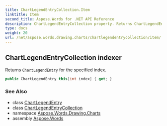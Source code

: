 ```yaml
---
title: ChartLegendEntryCollection.Item
linktitle: Item
second_title: Aspose.Words for .NET API Reference
description: ChartLegendEntryCollection property. Returns ChartLegendEntry for the specified index in C#.
type: docs
weight: 20
url: /net/aspose.words.drawing.charts/chartlegendentrycollection/item/
---
```

## ChartLegendEntryCollection indexer

Returns [`ChartLegendEntry`](../../chartlegendentry/) for the specified index.

```csharp
public ChartLegendEntry this[int index] { get; }
```

### See Also

* class [ChartLegendEntry](../../chartlegendentry/)
* class [ChartLegendEntryCollection](../)
* namespace [Aspose.Words.Drawing.Charts](../../chartlegendentrycollection/)
* assembly [Aspose.Words](../../../)
